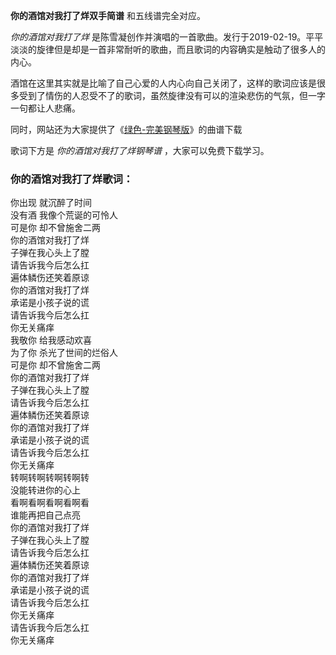 

**你的酒馆对我打了烊双手简谱** 和五线谱完全对应。

_你的酒馆对我打了烊_
是陈雪凝创作并演唱的一首歌曲。发行于2019-02-19。平平淡淡的旋律但是却是一首非常耐听的歌曲，而且歌词的内容确实是触动了很多人的内心。

酒馆在这里其实就是比喻了自己心爱的人内心向自己关闭了，这样的歌词应该是很多受到了情伤的人忍受不了的歌词，虽然旋律没有可以的渲染悲伤的气氛，但一字一句都让人悲痛。

同时，网站还为大家提供了《[绿色-完美钢琴版](Music-10244-绿色-完美钢琴版-抖音爆火.html "绿色-完美钢琴版")》的曲谱下载

歌词下方是 _你的酒馆对我打了烊钢琴谱_ ，大家可以免费下载学习。

### 你的酒馆对我打了烊歌词：

你出现 就沉醉了时间  
没有酒 我像个荒诞的可怜人  
可是你 却不曾施舍二两  
你的酒馆对我打了烊  
子弹在我心头上了膛  
请告诉我今后怎么扛  
遍体鳞伤还笑着原谅  
你的酒馆对我打了烊  
承诺是小孩子说的谎  
请告诉我今后怎么扛  
你无关痛痒  
我敬你 给我感动欢喜  
为了你 杀光了世间的烂俗人  
可是你 却不曾施舍二两  
你的酒馆对我打了烊  
子弹在我心头上了膛  
请告诉我今后怎么扛  
遍体鳞伤还笑着原谅  
你的酒馆对我打了烊  
承诺是小孩子说的谎  
请告诉我今后怎么扛  
你无关痛痒  
转啊转啊转啊转啊转  
没能转进你的心上  
看啊看啊看啊看啊看  
谁能再把自己点亮  
你的酒馆对我打了烊  
子弹在我心头上了膛  
请告诉我今后怎么扛  
遍体鳞伤还笑着原谅  
你的酒馆对我打了烊  
承诺是小孩子说的谎  
请告诉我今后怎么扛  
你无关痛痒  
请告诉我今后怎么扛  
你无关痛痒

